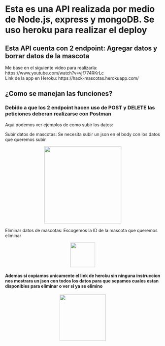 <h1>Esta es una API realizada por medio de Node.js, express y mongoDB. Se uso heroku para realizar el deploy</h1>
<h2>Esta API cuenta con 2 endpoint: Agregar datos y borrar datos de la mascota</h2>
<p>Me base en el siguiente video para realizarla: https://www.youtube.com/watch?v=vjf774RKrLc<br>
Link de la app en Heroku: https://hack-mascotas.herokuapp.com/</p>
<h2>¿Como se manejan las funciones?</h2>
<h3>Debido a que los 2 endpoint hacen uso de POST y DELETE las peticiones deberan realizarse con Postman</h3>
<p>Aqui podemos ver ejemplos de como subir los datos: </p>
<p>Subir datos de mascotas: Se necesita subir un json en el body con los datos que queremos subir</p>
<p align="center">
<img height="250" src="https://user-images.githubusercontent.com/50376236/120087070-7e3f8f00-c0aa-11eb-9733-f26fc4e98cab.png"></p>

<p>Eliminar datos de mascotas: Escogemos la ID de la mascota que queremos eliminar</p>
<p align="center">
<img height="80" src="https://user-images.githubusercontent.com/50376236/120087082-98796d00-c0aa-11eb-9eee-bd6bec5731eb.png"></p>
<h4>Ademas si copiamos unicamente el link de heroku sin ninguna instruccion nos mostrara un json con todos los datos para que sepamos cuales estan disponibles para eliminar o ver si ya se elimino</h4>
<p align="center">
<img height="150" src="https://user-images.githubusercontent.com/50376236/120087321-6ec14580-c0ac-11eb-8e41-e2d6802945b8.png"></p>


